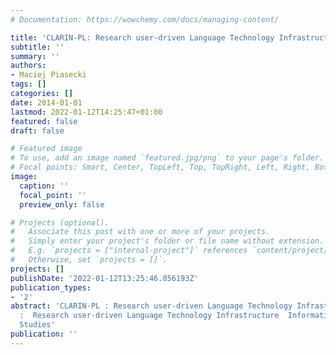 ```yaml
---
# Documentation: https://wowchemy.com/docs/managing-content/

title: 'CLARIN-PL: Research user-driven Language Technology Infrastructure'
subtitle: ''
summary: ''
authors:
- Maciej Piasecki
tags: []
categories: []
date: 2014-01-01
lastmod: 2022-01-12T14:25:47+01:00
featured: false
draft: false

# Featured image
# To use, add an image named `featured.jpg/png` to your page's folder.
# Focal points: Smart, Center, TopLeft, Top, TopRight, Left, Right, BottomLeft, Bottom, BottomRight.
image:
  caption: ''
  focal_point: ''
  preview_only: false

# Projects (optional).
#   Associate this post with one or more of your projects.
#   Simply enter your project's folder or file name without extension.
#   E.g. `projects = ["internal-project"]` references `content/project/deep-learning/index.md`.
#   Otherwise, set `projects = []`.
projects: []
publishDate: '2022-01-12T13:25:46.856193Z'
publication_types:
- '2'
abstract: 'CLARIN-PL : Research user-driven Language Technology Infrastructure  CLARIN-PL
  :  Research user-driven Language Technology Infrastructure  Information and Book
  Studies'
publication: ''
---
```

